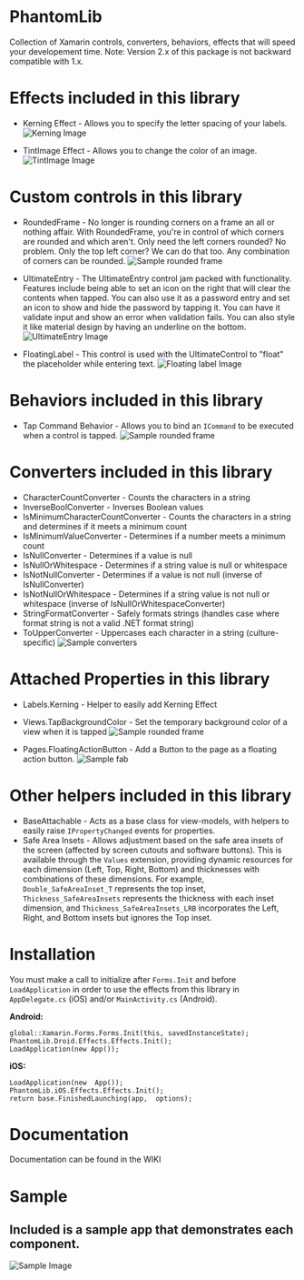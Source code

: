 # PhantomLib
Collection of Xamarin controls, converters, behaviors, effects that will speed your developement time.
Note: Version 2.x of this package is not backward compatible with 1.x.

# Effects included in this library
* Kerning Effect - Allows you to specify the letter spacing of your labels.
![Kerning Image](Images/kerning.png)

* TintImage Effect - Allows you to change the color of an image.
![TintImage Image](Images/tintimage.png)

# Custom controls in this library
* RoundedFrame - No longer is rounding corners on a frame an all or nothing affair. With RoundedFrame, you're in control of which corners are rounded and which aren't. Only need the left corners rounded? No problem. Only the top left corner? We can do that too. Any combination of corners can be rounded.
![Sample rounded frame](Images/roundedframe.png)

* UltimateEntry - The UltimateEntry control jam packed with functionality. Features include being able to set an icon on the right that will clear the contents when tapped. You can also use it as a password entry and set an icon to show and hide the password by tapping it. You can have it validate input and show an error when validation fails. You can also style it like material design by having an underline on the bottom.
![UltimateEntry Image](Images/ultimateentrymaterial.png)
* FloatingLabel - This control is used with the UltimateControl to "float" the placeholder while entering text.
![Floating label Image](Images/floatinglabel.gif)

# Behaviors included in this library
* Tap Command Behavior - Allows you to bind an `ICommand` to be executed when a control is tapped.
![Sample rounded frame](Images/tapbehavior.gif)

# Converters included in this library
* CharacterCountConverter - Counts the characters in a string
* InverseBoolConverter - Inverses Boolean values
* IsMinimumCharacterCountConverter - Counts the characters in a string and determines if it meets a minimum count
* IsMinimumValueConverter - Determines if a number meets a minimum count
* IsNullConverter - Determines if a value is null
* IsNullOrWhitespace - Determines if a string value is null or whitespace
* IsNotNullConverter - Determines if a value is not null (inverse of IsNullConverter)
* IsNotNullOrWhitespace - Determines if a string value is not null or whitespace (inverse of IsNullOrWhitespaceConverter)
* StringFormatConverter - Safely formats strings (handles case where format string is not a valid .NET format string)
* ToUpperConverter - Uppercases each character in a string (culture-specific)
![Sample converters](Images/converters.png)

# Attached Properties in this library
* Labels.Kerning - Helper to easily add Kerning Effect
* Views.TapBackgroundColor - Set the temporary background color of a view when it is tapped
![Sample rounded frame](Images/tapbackgroundcolor.gif)

* Pages.FloatingActionButton - Add a Button to the page as a floating action button.
![Sample fab](Images/fab.png)

# Other helpers included in this library
* BaseAttachable - Acts as a base class for view-models, with helpers to easily raise `IPropertyChanged` events for properties.
* Safe Area Insets - Allows adjustment based on the safe area insets of the screen (affected by screen cutouts and software buttons). This is available through the `Values` extension, providing dynamic resources for each dimension (Left, Top, Right, Bottom) and thicknesses with combinations of these dimensions. For example, `Double_SafeAreaInset_T` represents the top inset, `Thickness_SafeAreaInsets` represents the thickness with each inset dimension, and `Thickness_SafeAreaInsets_LRB` incorporates the Left, Right, and Bottom insets but ignores the Top inset.

# Installation
You must make a call to initialize after `Forms.Init` and before `LoadApplication` in order to use the effects from this library in `AppDelegate.cs` (iOS) and/or `MainActivity.cs` (Android).

**Android:**
  ```
global::Xamarin.Forms.Forms.Init(this, savedInstanceState);
PhantomLib.Droid.Effects.Effects.Init();
LoadApplication(new App());
```
**iOS:**
```
LoadApplication(new  App());  
PhantomLib.iOS.Effects.Effects.Init();  
return base.FinishedLaunching(app,  options);
```

# Documentation
Documentation can be found in the WIKI

# Sample
## Included is a sample app that demonstrates each component.
![Sample Image](Images/ultimateentrypage.png)

